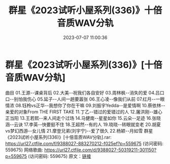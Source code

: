 ﻿---
title: 群星《2023试听小屋系列(336)》十倍音质WAV分轨
date: 2023-07-07 11:00:36
categories: WAV车载音乐、镜像
tags: 华语中文
---
# 群星《2023试听小屋系列(336)》[十倍音质WAV分轨]

曲目
01.王源--课桌背后
02.大美--祝我们各自安好
03.周林枫--消失的爱
04.吕口口--别怕我伤心
05.延子--人间一趟要嚣张
06.王心凌--像我们从前
07.红月--一眼情浓
08.钰柃vs正华--我想你了你在干嘛
09.刘振宇Yedda--是爱情啊
10.蔡依林--亲爱的对象From THE FIRST TAKE
11.丁乙--错过的爱错过的人
12.屠洪刚--雄心正当阳
13.王若熙--来人间走个过场
14.马健南--星星如你
15.云朵--足迹
16.张晓涵--云诀
17.李英--快要挺不住
18.王超然--有的人
19.晓晓--转眼就变老
20.胡夏vs梦幻西游--女儿情
21.摩登兄弟(刘宇宁)--爱了很久
22.杨颖--月如雪
群星《2023试听小屋系列(336)》[十倍音质WAV分轨].rar: https://url27.ctfile.com/f/9388027-883270212-f025ef?p=559675
(访问密码: 559675)
网络歌曲: https://url27.ctfile.com/d/9388027-50319211-301150?p=559675
(访问密码: 559675)
原文：[链接](https://blog.sina.com.cn/s/blog_1647c7e76010312ly.html)